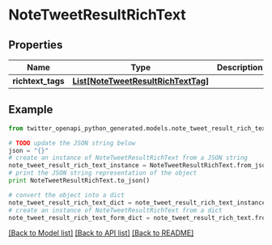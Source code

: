 # NoteTweetResultRichText


## Properties
Name | Type | Description | Notes
------------ | ------------- | ------------- | -------------
**richtext_tags** | [**List[NoteTweetResultRichTextTag]**](NoteTweetResultRichTextTag.md) |  | 

## Example

```python
from twitter_openapi_python_generated.models.note_tweet_result_rich_text import NoteTweetResultRichText

# TODO update the JSON string below
json = "{}"
# create an instance of NoteTweetResultRichText from a JSON string
note_tweet_result_rich_text_instance = NoteTweetResultRichText.from_json(json)
# print the JSON string representation of the object
print NoteTweetResultRichText.to_json()

# convert the object into a dict
note_tweet_result_rich_text_dict = note_tweet_result_rich_text_instance.to_dict()
# create an instance of NoteTweetResultRichText from a dict
note_tweet_result_rich_text_form_dict = note_tweet_result_rich_text.from_dict(note_tweet_result_rich_text_dict)
```
[[Back to Model list]](../README.md#documentation-for-models) [[Back to API list]](../README.md#documentation-for-api-endpoints) [[Back to README]](../README.md)


